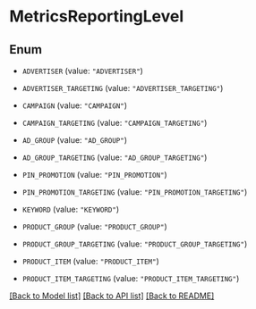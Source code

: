 # MetricsReportingLevel

## Enum


* `ADVERTISER` (value: `"ADVERTISER"`)

* `ADVERTISER_TARGETING` (value: `"ADVERTISER_TARGETING"`)

* `CAMPAIGN` (value: `"CAMPAIGN"`)

* `CAMPAIGN_TARGETING` (value: `"CAMPAIGN_TARGETING"`)

* `AD_GROUP` (value: `"AD_GROUP"`)

* `AD_GROUP_TARGETING` (value: `"AD_GROUP_TARGETING"`)

* `PIN_PROMOTION` (value: `"PIN_PROMOTION"`)

* `PIN_PROMOTION_TARGETING` (value: `"PIN_PROMOTION_TARGETING"`)

* `KEYWORD` (value: `"KEYWORD"`)

* `PRODUCT_GROUP` (value: `"PRODUCT_GROUP"`)

* `PRODUCT_GROUP_TARGETING` (value: `"PRODUCT_GROUP_TARGETING"`)

* `PRODUCT_ITEM` (value: `"PRODUCT_ITEM"`)

* `PRODUCT_ITEM_TARGETING` (value: `"PRODUCT_ITEM_TARGETING"`)


[[Back to Model list]](../README.md#documentation-for-models) [[Back to API list]](../README.md#documentation-for-api-endpoints) [[Back to README]](../README.md)


